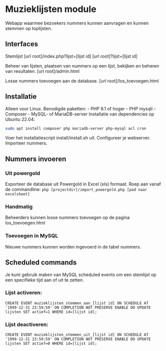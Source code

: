 # Muzieklijsten module
Webapp waarmee bezoekers nummers kunnen aanvragen en kunnen stemmen op toplijsten.

## Interfaces
Stemlijst
[url root]/index.php?lijst=[lijst id]
[url root]?lijst=[lijst id]

Beheer van lijsten, plaatsen van nummers op een lijst, bekijken en beheren van resultaten.
[url root]/admin.html

Losse nummers toevoegen aan de database.
[url root]/los_toevoegen.html

## Installatie
Alleen voor Linux.
Benodigde paketten:
    - PHP 8.1 of hoger
    - PHP mysqli
    - Composer
    - MySQL- of MariaDB-server
Installatie van dependencies op Ubuntu 22.04:
```sh
sudo apt install composer php mariadb-server php-mysql acl cron
```
Voer het installatiescript install/install.sh uit.
Configureer je webserver.
Importeer nummers.

## Nummers invoeren

### Uit powergold
Exporteer de database uit Powergold in Excel (xls) formaat.
Roep aan vanaf de commandline:
`php [projectdir]/import_powergold.php [pad naar excelsheet]`

### Handmatig
Beheerders kunnen losse nummers toevoegen op de pagina los_toevoegen.html

### Toevoegen in MySQL
Nieuwe nummers kunnen worden ingevoerd in de tabel nummers.

## Scheduled commands
Je kunt gebruik maken van MySQL scheduled events om een stemlijst op een specifieke tijd aan of uit te zetten.

### Lijst activeren:
```mysql
CREATE EVENT muzieklijsten_stemmen_aan_[lijst id] ON SCHEDULE AT '1999-12-31 23:59:59' ON COMPLETION NOT PRESERVE ENABLE DO UPDATE lijsten SET actief=1 WHERE id=[lijst id];
```

### Lijst deactiveren:
```mysql
CREATE EVENT muzieklijsten_stemmen_uit_[lijst id] ON SCHEDULE AT '1999-12-31 23:59:59' ON COMPLETION NOT PRESERVE ENABLE DO UPDATE lijsten SET actief=0 WHERE id=[lijst id];
```
